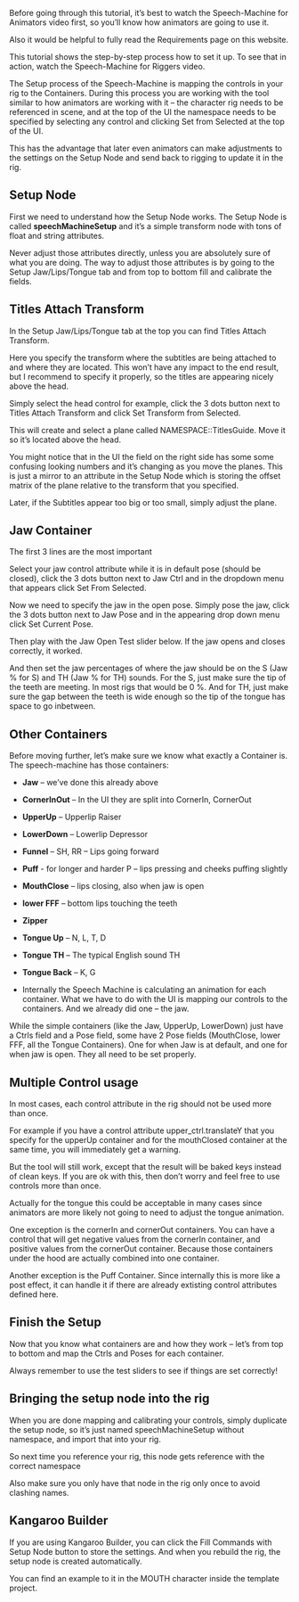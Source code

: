 
Before going through this tutorial, it’s best to watch the Speech-Machine for Animators video first, so you’ll know how animators are going to use it.


Also it would be helpful to fully read the Requirements page on this website.

This tutorial shows the step-by-step process how to set it up. To see that in action, watch the Speech-Machine for Riggers video.

The Setup process of the Speech-Machine is mapping the controls in your rig to the Containers. During this process you are working with the tool similar to how animators are working with it – the character rig needs to be referenced in scene, and at the top of the UI the namespace needs to be specified by selecting any control and clicking Set from Selected at the top of the UI.

This has the advantage that later even animators can make adjustments to the settings on the Setup Node and send back to rigging to update it in the rig.

## Setup Node
First we need to understand how the Setup Node works. The Setup Node is called __speechMachineSetup__ and it’s a simple transform node with tons of float and string attributes.

Never adjust those attributes directly, unless you are absolutely sure of what you are doing. The way to adjust those attributes is by going to the Setup Jaw/Lips/Tongue tab and from top to bottom fill and calibrate the fields.


## Titles Attach Transform
In the Setup Jaw/Lips/Tongue tab at the top you can find Titles Attach Transform.


Here you specify the transform where the subtitles are being attached to and where they are located. This won’t have any impact to the end result, but I recommend to specify it properly, so the titles are appearing nicely above the head.

Simply select the head control for example, click the 3 dots button next to Titles Attach Transform and click Set Transform from Selected.

This will create and select a plane called NAMESPACE::TitlesGuide. Move it so it’s located above the head.

You might notice that in the UI the field on the right side has some some confusing looking numbers and it’s changing as you move the planes.
This is just a mirror to an attribute in the Setup Node which is storing the offset matrix of the plane relative to the transform that you specified.

Later, if the Subtitles appear too big or too small, simply adjust the plane.

## Jaw Container
The first 3 lines are the most important


Select your jaw control attribute while it is in default pose (should be closed), click the 3 dots button next to Jaw Ctrl and in the dropdown menu that appears click Set From Selected.

Now we need to specify the jaw in the open pose. Simply pose the jaw, click the 3 dots button next to Jaw Pose and in the appearing drop down menu click Set Current Pose.

Then play with the Jaw Open Test slider below. If the jaw opens and closes correctly, it worked.

And then set the jaw percentages of where the jaw should be on the S (Jaw % for S) and TH (Jaw % for TH) sounds.
For the S, just make sure the tip of the teeth are meeting. In most rigs that would be 0 %. And for TH, just make sure the gap between the teeth is wide enough so the tip of the tongue has space to go inbetween.

## Other Containers
Before moving further, let’s make sure we know what exactly a Container is. The speech-machine has those containers:

- **Jaw** – we’ve done this already above
- **CornerInOut** – In the UI they are split into CornerIn, CornerOut
- **UpperUp** – Upperlip Raiser
- **LowerDown** – Lowerlip Depressor
- **Funnel** – SH, RR – Lips going forward
- **Puff** - for longer and harder P – lips pressing and cheeks puffing slightly
- **MouthClose** – lips closing, also when jaw is open
- **lower FFF** – bottom lips touching the teeth
- **Zipper**
- **Tongue Up** – N, L, T, D
- **Tongue TH** – The typical English sound TH
- **Tongue Back** – K, G

- Internally the Speech Machine is calculating an animation for each container. What we have to do with the UI is mapping our controls to the containers. And we already did one – the jaw.

While the simple containers (like the Jaw, UpperUp, LowerDown) just have a Ctrls field and a Pose field, some have 2 Pose fields (MouthClose, lower FFF, all the Tongue Containers). One for when Jaw is at default, and one for when jaw is open. They all need to be set properly.

## Multiple Control usage
In most cases, each control attribute in the rig should not be used more than once.

For example if you have a control attribute upper_ctrl.translateY that you specify for the upperUp container and for the mouthClosed container at the same time, you will immediately get a warning.

But the tool will still work, except that the result will be baked keys instead of clean keys. If you are ok with this, then don’t worry and feel free to use controls more than once.

Actually for the tongue this could be acceptable in many cases since animators are more likely not going to need to adjust the tongue animation.

One exception is the cornerIn and cornerOut containers. You can have a control that will get negative values from the cornerIn container, and positive values from the cornerOut container. Because those containers under the hood are actually combined into one container.

Another exception is the Puff Container. Since internally this is more like a post effect, it can handle it if there are already extisting control attributes defined here.

## Finish the Setup
Now that you know what containers are and how they work – let’s from top to bottom and map the Ctrls and Poses for each container.

Always remember to use the test sliders to see if things are set correctly!

## Bringing the setup node into the rig
When you are done mapping and calibrating your controls, simply duplicate the setup node, so it’s just named speechMachineSetup without namespace, and import that into your rig.

So next time you reference your rig, this node gets reference with the correct namespace

Also make sure you only have that node in the rig only once to avoid clashing names.

## Kangaroo Builder
If you are using Kangaroo Builder, you can click the Fill Commands with Setup Node button to store the settings. And when you rebuild the rig, the setup node is created automatically.

You can find an example to it in the MOUTH character inside the template project.
